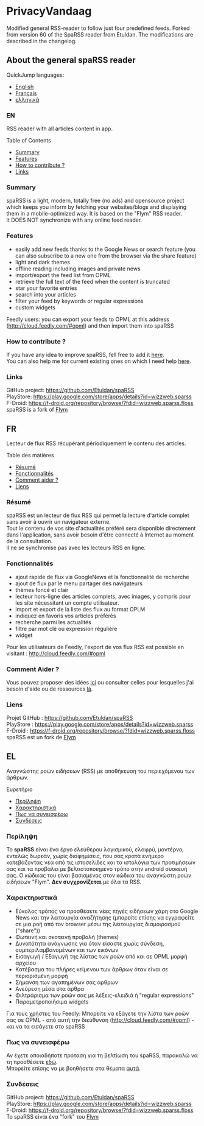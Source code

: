 # PrivacyVandaag
Modified general RSS-reader to follow just four predefined feeds.
Forked from version 60 of the SpaRSS reader from Etuldan.
The modifications are described in the changelog.

## About the general spaRSS reader
QuickJump languages:  
* [English](#en)  
* [Français](#fr)  
* [ελληνικά](#el)

### EN
RSS reader with all articles content in app.

Table of Contents
* [Summary](#summary)
* [Features](#features)
* [How to contribute ?](#how-to-contribute-)
* [Links](#links)

### Summary
spaRSS is a light, modern, totally free (no ads) and opensource project which keeps you inform by fetching your websites/blogs and displaying them in a mobile-optimized way. It is based on the "Flym" RSS reader.  
It DOES NOT synchronize with any online feed reader.

### Features
* easily add new feeds thanks to the Google News or search feature (you can also subscribe to a new one from the browser via the share feature)
* light and dark themes
* offline reading including images and private news
* import/export the feed list from OPML
* retrieve the full text of the feed when the content is truncated
* star your favorite entries
* search into your articles
* filter your feed by keywords or regular expressions
* custom widgets

Feedly users: you can export your feeds to OPML at this address (http://cloud.feedly.com/#opml) and then import them into spaRSS

### How to contribute ?
If you have any idea to improve spaRSS, fell free to add it [here](https://github.com/Etuldan/spaRSS/issues).  
You can also help me for current existing ones on which  I need help [here](https://github.com/Etuldan/spaRSS/issues?utf8=%E2%9C%93&q=is%3Aissue+is%3Aopen+label%3A%22help+wanted%22).

### Links
GitHub project: https://github.com/Etuldan/spaRSS  
PlayStore: https://play.google.com/store/apps/details?id=wizzweb.sparss
F-Droid: https://f-droid.org/repository/browse/?fdid=wizzweb.sparss.floss
spaRSS is a fork of [Flym](https://github.com/FredJul/Flym)


## FR
Lecteur de flux RSS récupérant périodiquement le contenu des articles.

Table des matières
* [Résumé](#résumé)
* [Fonctionnalités](#fonctionnalités)
* [Comment aider ?](#comment-aider-)
* [Liens](#liens)

### Résumé
spaRSS est un lecteur de flux RSS qui permet la lecture d'article complet sans avoir à ouvrir un navigateur externe.  
Tout le contenu de vos site d'actualités préféré sera disponible directement dans l'application, sans avoir besoin d'être connecté à Internet au moment de la consultation.  
Il ne se synchronise pas avec les lecteurs RSS en ligne.

### Fonctionnalités
* ajout rapide de flux via GoogleNews et la fonctionnalité de recherche
* ajout de flux par le menu partager des navigateurs
* thèmes foncé et clair
* lecteur hors-ligne des articles complets, avec images, y compris pour les site nécessitant un compte utilisateur.
* import et export de la liste des flux au format OPLM
* indiquez en favoris vos articles préférés
* recherche parmi les actualités
* filtre par mot clé ou expression régulière
* widget

Pour les utilisateurs de Feedly, l'export de vos flux RSS est possible en visitant : http://cloud.feedly.com/#opml

### Comment Aider ?
Vous pouvez proposer des idées [ici](https://github.com/Etuldan/spaRSS/issues) ou consulter celles pour lesquelles j'ai besoin d'aide ou de ressources [là](https://github.com/Etuldan/spaRSS/issues?utf8=%E2%9C%93&q=is%3Aissue+is%3Aopen+label%3A%22help+wanted%22).

### Liens
Projet GitHub : https://github.com/Etuldan/spaRSS  
PlayStore : https://play.google.com/store/apps/details?id=wizzweb.sparss
F-Droid : https://f-droid.org/repository/browse/?fdid=wizzweb.sparss.floss
spaRSS est un fork de [Flym](https://github.com/FredJul/Flym)


## EL
Αναγνώστης ροών ειδήσεων (RSS) με αποθήκευση του περιεχόμενου των άρθρων.

Ευρετήριο
* [Περίληψη](#Περίληψη)
* [Χαρακτηριστικά](#Χαρακτηριστικά)
* [Πως να συνεισφέρω](#Πως-να-συνεισφέρω)
* [Συνδέσεις](#Συνδέσεις)

### Περίληψη
Το **spaRSS** είναι ένα έργο ελεύθερου λογισμικού, ελαφρύ, μοντέρνο, εντελώς δωρεάν, χωρίς διαφημίσεις, που σας κρατά ενήμερο κατεβάζοντας νέα από τις ιστοσελίδες και τα ιστολόγια των προτιμήσεων σας και τα προβάλει με βελτιστοποιημένο τρόπο στην android συσκευή σας. Ο κώδικας του είναι βασισμένος στον κώδικα του αναγνώστη ροών ειδήσεων "Flym".
**Δεν συγχρονίζεται** με όλα τα RSS.

### Χαρακτηριστικά
* Εύκολος τρόπος να προσθέσετε νέες πηγές ειδήσεων χάρη στο Google News και την λειτουργία αναζήτησης (μπορείτε επίσης να εγγραφείτε σε μια ροή από τον browser μέσω της λειτουργίας διαμοιρασμού ("share"))
* Φωτεινή και σκοτεινή προβολή (themes)
* Δυνατότητα ανάγνωσης για όταν είσαστε χωρίς σύνδεση, συμπεριλαμβανομένων και των εικόνων
* Εισαγωγή / Εξαγωγή της λίστας των ροών από και σε OPML μορφή αρχείου
* Κατέβασμα του πλήρες κείμενου των άρθρων όταν είναι σε περιορισμένη μορφή
* Σήμανση των αγαπημένων σας άρθρων
* Ανεύρεση μέσα στα άρθρα
* Φιλτράρισμα των ροών σας με λέξεις-κλειδιά ή "regular expressions"
* Παραμετροποιήσιμα widgets

Για τους χρήστες του Feedly: Μπορείτε να εξάγετε την λίστα των ροών σας σε OPML - από αυτή την διεύθυνση (http://cloud.feedly.com/#opml) - και να τα εισάγετε στο spaRSS

### Πως να συνεισφέρω
Αν έχετε οποιαδήποτε πρόταση για τη βελτίωση του spaRSS, παρακαλώ να τη προσθέσετε [εδώ](https://github.com/Etuldan/spaRSS/issues).  
Μπορείτε επίσης να με βοηθήσετε στα θέματα [αυτά](https://github.com/Etuldan/spaRSS/issues?utf8=%E2%9C%93&q=is%3Aissue+is%3Aopen+label%3A%22help+wanted%22).

### Συνδέσεις
GitHub project: https://github.com/Etuldan/spaRSS  
PlayStore: https://play.google.com/store/apps/details?id=wizzweb.sparss
F-Droid: https://f-droid.org/repository/browse/?fdid=wizzweb.sparss.floss
Το spaRSS είναι ένα "fork" του [Flym](https://github.com/FredJul/Flym)